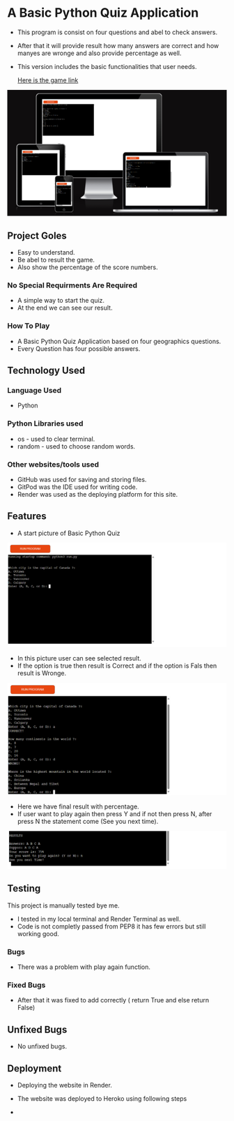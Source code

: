  # A Basic Python Quiz Application 

 * This program is consist on four  questions and abel to check answers.
 * After that it will provide result how many answers are correct and how manyes are wronge and also provide percentage as well.
 * This version includes the basic functionalities that user needs.

     [Here is the game link](https://project-3-9ycu.onrender.com)

 
 ![insurting image](/assets/media/responsiv-png)

 ## Project Goles

 * Easy to understand. 
 * Be abel to result the game.
 * Also show the percentage of the score numbers. 
  
 ### No Special Requirments Are Required 

 * A simple way to start the quiz. 
 * At the end we can see our result. 

 ### How To Play
 * A Basic Python Quiz Application based on four geographics questions.
 * Every Question has four possible answers.

## Technology Used

### Language Used

 * Python

### Python Libraries used
* os - used to clear terminal.
* random - used to choose random words.

### Other websites/tools used

* GitHub was used for saving and storing files.
* GitPod was the IDE used for writing code.
* Render was used as the deploying platform for this site.
 
 ## Features 

 * A start picture of Basic Python Quiz  
 

 ![insurting image](/assets/media/Quiz-start-picture.png)

 * In this picture user can see selected result.
 * If the option is true then result is Correct and if the option is Fals then result is Wronge.


 ![insurting image](/assets/media/Quiz-2ad-image.png)


 * Here we have final result with percentage.
 * If user want to play again then press Y and if not then press N, after press N the statement come (See you next time). 

 ![insurting image](/assets/media/quiz-4th-image.png)

 ## Testing 
  
  This project is manually tested bye me.
   * I tested in my local terminal and Render Terminal as well. 
   * Code is not completly passed from PEP8 it has few errors but still working good.

 ### Bugs

 * There was a problem with play again function.

 ### Fixed Bugs 

 * After that it was fixed to add correctly ( return True and else return False) 

 ## Unfixed Bugs

 * No unfixed bugs.

 ## Deployment

 * Deploying the website in Render.

 * The website was deployed to Heroko using following steps

 *  


 
   
